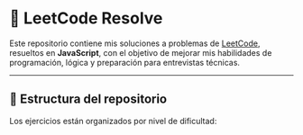 # 🧠 LeetCode Resolve

Este repositorio contiene mis soluciones a problemas de [LeetCode](https://leetcode.com/), resueltos en **JavaScript**, con el objetivo de mejorar mis habilidades de programación, lógica y preparación para entrevistas técnicas.

---

## 📂 Estructura del repositorio

Los ejercicios están organizados por nivel de dificultad:
